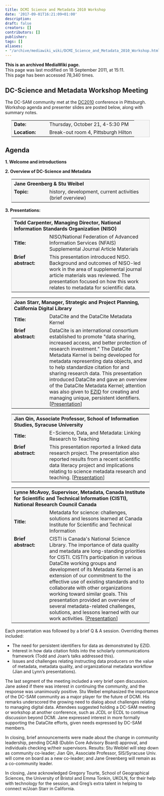 ```yaml
---
title: DCMI Science and Metadata 2010 Workshop
date: '2017-09-01T16:21:09+01:00'
description: 
draft: false
creators: []
contributors: []
publisher: 
tags: []
aliases:
- "/archive/mediawiki_wiki/DCMI_Science_and_Metadata_2010_Workshop.html"
---
```


 **This is an archived MediaWiki page.**  
This page was last modified on 18 September 2011, at 15:11.  
This page has been accessed 78,340 times.

## DC-Science and Metadata Workshop Meeting 

The DC-SAM community met at the [DC2010](http://www.asis.org/Conferences/DC2010/) conference in Pittsburgh. Workshop agenda and presenter slides are posted below, along with summary notes.

<table style="margin-left: 20px; width:90%; background:#f6f6f6; border: 1px solid #ccc;">
  <tr>
    <td width="100" valign="top"><b>Date:</b></td>
    <td>Thursday, October 21, 4-5:30 PM
    </td>
  </tr>
  <tr>
    <td width="100" valign="top"><b>Location:</b></td>
    <td>Break-out room 4, Pittsburgh Hilton
    </td>
  </tr>
</table>

## Agenda 

**1. Welcome and introductions**

**2. Overview of DC-Science and Metadata**

<table style="margin-left: 20px; width:90%; background:#f6f6f6; border: 1px solid #ccc;">
  <tr>
    <th colspan="2" align="left">Jane Greenberg &amp; Stu Weibel
    </th>
  </tr>
  <tr>
    <td width="100" valign="top"><b>Topic:</b></td>
    <td>history, development, current activities (brief overview)
    </td>
  </tr>
</table>


**3. Presentations:**

<table style="margin-left: 20px; width:90%; background:#f6f6f6; border: 1px solid #ccc;">
  <tr>
    <th colspan="2" align="left">Todd Carpenter, Managing Director, National Information Standards Organization (NISO)
    </th>
  </tr>
  <tr>
    <td><b>Title:</b></td>
    <td>NISO/National Federation of Advanced Information Services (NFAIS) Supplemental Journal Article Materials
    </td>
  </tr>
  <tr>
    <td width="100" valign="top"><b>Brief abstract:</b></td>
    <td> This presentation introduced NISO. Background and outcomes of NISO-led work in the area of supplemental journal article materials was reviewed. The presentation focused on how this work relates to metadata for scientific data.
    </td>
  </tr>
</table>


<table style="margin-left: 20px; width:90%; background:#f6f6f6; border: 1px solid #ccc;">
  <tr>
    <th colspan="2" align="left">Joan Starr, Manager, Strategic and Project Planning, California Digital Library
    </th>
  </tr>
  <tr>
    <td><b>Title:</b></td>
    <td>DataCite and the DataCite Metadata Kernel
    </td>
  </tr>
  <tr>
    <td width="100" valign="top"><b>Brief abstract:</b></td>
    <td>DataCite is an international consortium established to promote "data sharing, increased access, and better protection of research investment." The DataCite Metadata Kernel is being developed for metadata representing data objects, and to help standardize citation for and sharing research data. This presentation introduced DataCite and gave an overview of the DataCite Metadata Kernel; attention was also given to <a href="http://n2t.net/ezid" class="external text" rel="nofollow">EZID</a> for creating and managing unique, persistent identifiers. [<a href="http://ils.unc.edu/spaces/sam/images/e/ef/Starr_DataCiteMeta.ppt" class="external text" rel="nofollow">Presentation</a>]
    </td>
  </tr>
</table>


<table style="margin-left: 20px; width:90%; background:#f6f6f6; border: 1px solid #ccc;">
  <tr>
    <th colspan="2" align="left">Jian Qin, Associate Professor, School of Information Studies, Syracuse University
    </th>
  </tr>
  <tr>
    <td><b>Title:</b></td>
    <td>E-Science, Data, and Metadata: Linking Research to Teaching
    </td>
  </tr>
  <tr>
    <td width="100" valign="top"><b>Brief abstract:</b></td>
    <td>This presentation reported a linked data research project. The presentation also reported results from a recent scientific data literacy project and implications relating to science metadata research and teaching. [<a href="/archive/mediawiki_wiki/files/http://ils.unc.edu/spaces/samQin_e-science_librarianship.pptx" class="external text" rel="nofollow">Presentation</a>]
    </td>
  </tr>
</table>


<table style="margin-left: 20px; width:90%; background:#f6f6f6; border: 1px solid #ccc;">
  <tr>
    <th colspan="2" align="left">Lynne McAvoy, Supervisor, Metadata, Canada Institute for Scientific and Technical Information (CISTI), National Research Council Canada
    </th>
  </tr>
  <tr>
    <td><b>Title:</b></td>
    <td>Metadata for science: challenges, solutions and lessons learned at Canada Institute for Scientific and Technical Information
    </td>
  </tr>
  <tr>
    <td width="100" valign="top"><b>Brief abstract:</b></td>
    <td>CISTI is Canada's National Science Library. The importance of data quality and metadata are long-standing priorities for CISTI. CISTI’s participation in various DataCite working groups and development of its Metadata Kernel is an extension of our commitment to the effective use of existing standards and to collaborate with other organizations working toward similar goals. This presentation provided an overview of several metadata-related challenges, solutions, and lessons learned with our work activities. [<a href="/archive/mediawiki_wiki/files/McAvoy_CISTI.ppt" class="external text" rel="nofollow">Presentation</a>]
    </td>
  </tr>
</table>


Each presentation was followed by a brief Q & A session. Overriding themes included:

- The need for persistent identifiers for data as demonstrated by EZID.
- Interest in how data citation folds into the scholarly communications framework (Todd and Joan’s talks addressed this).
- Issues and challenges relating instructing data producers on the value of metadata, metadata quality, and organizational metadata workflow (Jian and Lynn’s presentations).

The last segment of the meeting included a very brief open discussion. Jane asked if there was interest in continuing the community, and the response was unanimously positive. Stu Weibel emphasized the importance of the DC-SAM community as a major player for the future of DCMI. His remarks underscored the growing need to dialog about challenges relating to managing digital data. Attendees suggested holding a DC-SAM meeting or workshop at another conference, such as JCDL or ECDL to continue discussion beyond DCMI. Jane expressed interest in more formally supporting the DataCite efforts, given needs expressed by DC-SAM members.

In closing, brief announcements were made about the change in community leadership, pending DCAB (Dublin Core Advisory Board) approval, and individuals checking w/their supervisors. Results: Stu Weiblel will step down as community co-leader; Jian Qin, Associate Professor, SIS/Syracuse Univ. will come on board as a new co-leader; and Jane Greenberg will remain as a co-community leader.

In closing, Jane acknowledged Gregory Tourte, School of Geographical Sciences, the University of Bristol and Emma Tonkin, UKOLN, for their help with technology for the session, and Greg’s extra talent in helping to connect w/Joan Starr in California.

